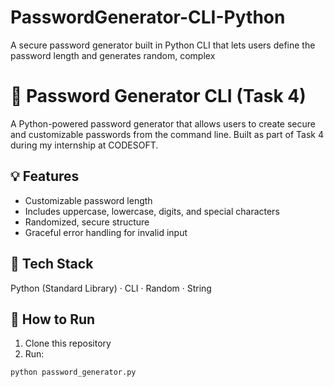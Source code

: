 # PasswordGenerator-CLI-Python
A secure password generator built in Python CLI that lets users define the password length and generates random, complex 
# 🔐 Password Generator CLI (Task 4)

A Python-powered password generator that allows users to create secure and customizable passwords from the command line. Built as part of Task 4 during my internship at CODESOFT.

## 💡 Features
- Customizable password length
- Includes uppercase, lowercase, digits, and special characters
- Randomized, secure structure
- Graceful error handling for invalid input

## 🧰 Tech Stack
Python (Standard Library) · CLI · Random · String

## 🚀 How to Run
1. Clone this repository
2. Run:
```bash
python password_generator.py
